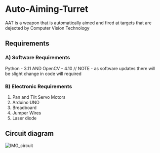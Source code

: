 # Auto-Aiming-Turret
AAT is a weapon that is automatically aimed and fired at targets that are dejected by Computer Vision Technology 

## Requirements 
### A) Software Requirements 
Python - 3.11 AND OpenCV - 4.10
// NOTE - as software updates there will be slight change in code will required 

### B) Electronic Requirements 
1) Pan and Tilt Servo Motors
2) Arduino UNO
3) Breadboard
4) Jumper Wires
5) Laser diode

## Circuit diagram 
![IMG_circuit](https://github.com/ParthSabale/Auto-Aiming-Turret/assets/98326728/6a0e00bd-aa08-44a8-a116-54ce5189588a)
